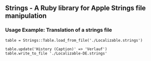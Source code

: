 ## Strings - A Ruby library for Apple Strings file manipulation

### Usage Example: Translation of a strings file

    table = Strings::Table.load_from_file('./Localizable.strings')

    table.update('History (Caption)' => 'Verlauf')
    table.write_to_file './Localizable-DE.strings'
